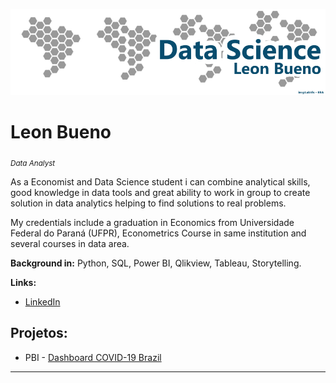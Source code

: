 
<p align="center">
  <img src="Banner - LB.png" >
</p>

# Leon Bueno
<sub>*Data Analyst* 

As a Economist and Data Science student i can combine analytical skills, good knowledge in data tools and great ability to work in group to create solution in data analytics helping to find solutions to real problems.

My credentials include a graduation in Economics from Universidade Federal do Paraná (UFPR), Econometrics Course in same institution and several courses in data area.

**Background in:** Python, SQL, Power BI, Qlikview, Tableau, Storytelling.

**Links:**
* [LinkedIn](https://www.linkedin.com/in/leon-bueno-a85a32b8/)



## Projetos:

* PBI - [Dashboard COVID-19 Brazil](https://bityli.com/EZbiX)

---




